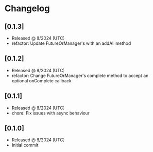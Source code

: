 # Changelog
## [0.1.3]

- Released @ 8/2024 (UTC)
- refactor: Update FutureOrManager's with an addAll method

## [0.1.2]

- Released @ 8/2024 (UTC)
- refactor: Change FutureOrManager's complete method to accept an optional onComplete callback

## [0.1.1]

- Released @ 8/2024 (UTC)
- chore: Fix issues with async behaviour

## [0.1.0]

- Released @ 8/2024 (UTC)
- Initial commit
